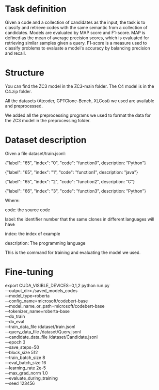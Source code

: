 # Task definition
Given a code and a collection of candidates as the input, the task is to classify and retrieve codes with the same semantic from a collection of candidates. Models are evaluated by MAP score and F1-score. MAP is defined as the mean of average precision scores, which is evaluated for retrieving similar samples given a query. F1-score is a measure used to classify problems to evaluate a model's accuracy by balancing precision and recall.

# Structure
You can find the ZC3 model in the ZC3-main folder. The C4 model is in the C4.zip folder.

All the datasets (Atcoder, GPTClone-Bench, XLCost) we used are available and preprocessed.

We added all the preprocessing programs we used to format the data for the ZC3 model in the preprocessing folder.

# Dataset description
Given a file dataset/train.jsonl:

{"label": "65", "index": "0", "code": "function0", description: "Python"}

{"label": "65", "index": "1", "code": "function1", description: "java"}

{"label": "65", "index": "2", "code": "function2", description: "C"}

{"label": "66", "index": "3", "code": "function3", description: "Python"}

Where:

code: the source code

label: the identifier number that the same clones in different languages will have

index: the index of example

description: The programming language

This is the command for training and evaluating the model we used.

# Fine-tuning

export CUDA_VISIBLE_DEVICES=0,1,2
python run.py \
 --output_dir=./saved_models_codes \
 --model_type=roberta \
 --config_name=microsoft/codebert-base \
 --model_name_or_path=microsoft/codebert-base \
 --tokenizer_name=roberta-base \
 --do_train \
 --do_eval \
 --train_data_file /dataset/train.jsonl \
 --query_data_file /dataset/Query.jsonl \
 --candidate_data_file  /dataset/Candidate.jsonl \
 --epoch 3 \
 --save_steps=50 \
 --block_size 512 \
 --train_batch_size 8 \
 --eval_batch_size 16 \
 --learning_rate 2e-5 \
 --max_grad_norm 1.0 \
 --evaluate_during_training \
 --seed 123456 
